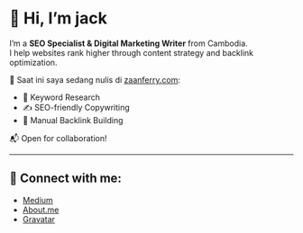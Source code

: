 # 👋 Hi, I’m jack

I’m a **SEO Specialist & Digital Marketing Writer** from Cambodia.  
I help websites rank higher through content strategy and backlink optimization.

🚀 Saat ini saya sedang nulis di [zaanferry.com](https://zaanferry.com):
- 🔑 Keyword Research
- ✍️ SEO-friendly Copywriting
- 🔗 Manual Backlink Building

📬 Open for collaboration!

---

## 🔗 Connect with me:
- [Medium](https://medium.com/@brahmacsry)
- [About.me](https://about.me/casroary)
- [Gravatar](https://gravatar.com)
